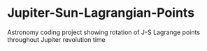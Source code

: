 # Jupiter-Sun-Lagrangian-Points
Astronomy coding project showing rotation of J-S Lagrange points throughout Jupiter revolution time
